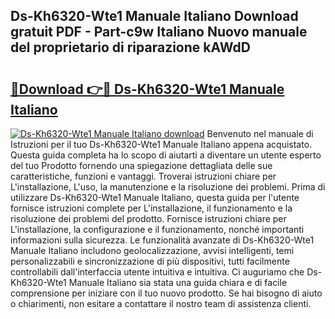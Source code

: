 ## Ds-Kh6320-Wte1 Manuale Italiano Download gratuit PDF - Part-c9w Italiano Nuovo manuale del proprietario di riparazione kAWdD

# <h2><a href="http://dfh4m5.blite.top/?on=Ds-Kh6320-Wte1+Manuale+Italiano">🔗Download 👉🔴 Ds-Kh6320-Wte1 Manuale Italiano</a></h2>

[![Ds-Kh6320-Wte1 Manuale Italiano download](https://i.imgur.com/lujVjoI.png)](http://dfh4m5.blite.top/?on=Ds-Kh6320-Wte1+Manuale+Italiano)
Benvenuto nel manuale di Istruzioni per il tuo Ds-Kh6320-Wte1 Manuale Italiano appena acquistato. Questa guida completa ha lo scopo di aiutarti a diventare un utente esperto del tuo Prodotto fornendo una spiegazione dettagliata delle sue caratteristiche, funzioni e vantaggi. Troverai istruzioni chiare per L'installazione, L'uso, la manutenzione e la risoluzione dei problemi. Prima di utilizzare Ds-Kh6320-Wte1 Manuale Italiano, questa guida per l'utente fornisce istruzioni complete per L'installazione, il funzionamento e la risoluzione dei problemi del prodotto. Fornisce istruzioni chiare per L'installazione, la configurazione e il funzionamento, nonché importanti informazioni sulla sicurezza. Le funzionalità avanzate di Ds-Kh6320-Wte1 Manuale Italiano includono geolocalizzazione, avvisi intelligenti, temi personalizzabili e sincronizzazione di più dispositivi, tutti facilmente controllabili dall'interfaccia utente intuitiva e intuitiva. Ci auguriamo che Ds-Kh6320-Wte1 Manuale Italiano sia stata una guida chiara e di facile comprensione per iniziare con il tuo nuovo prodotto. Se hai bisogno di aiuto o chiarimenti, non esitare a contattare il nostro team di assistenza clienti.
